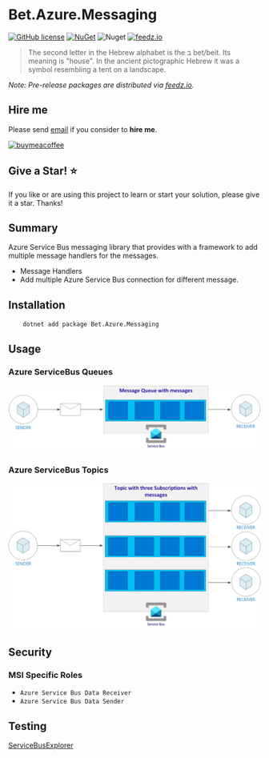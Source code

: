 # Bet.Azure.Messaging

[![GitHub license](https://img.shields.io/badge/license-MIT-blue.svg?style=flat-square)](https://raw.githubusercontent.com/kdcllc/Bet.Azure.Messaging/master/LICENSE)
[![NuGet](https://img.shields.io/nuget/v/Bet.Azure.Messaging.svg)](https://www.nuget.org/packages?q=Bet.Azure.Messaging)
![Nuget](https://img.shields.io/nuget/dt/Bet.Azure.Messaging)
[![feedz.io](https://img.shields.io/badge/endpoint.svg?url=https://f.feedz.io/kdcllc/bet-azure/shield/Bet.Azure.Messaging/latest)](https://f.feedz.io/kdcllc/bet-azure/packages/Bet.Azure.Messaging/latest/download)

> The second letter in the Hebrew alphabet is the ב bet/beit. Its meaning is "house". In the ancient pictographic Hebrew it was a symbol resembling a tent on a landscape.

_Note: Pre-release packages are distributed via [feedz.io](https://f.feedz.io/kdcllc/bet-azure/nuget/index.json)._

## Hire me

Please send [email](mailto:kingdavidconsulting@gmail.com) if you consider to **hire me**.

[![buymeacoffee](https://www.buymeacoffee.com/assets/img/custom_images/orange_img.png)](https://www.buymeacoffee.com/vyve0og)

## Give a Star! :star:

If you like or are using this project to learn or start your solution, please give it a star. Thanks!

## Summary

Azure Service Bus messaging library that provides with a framework to add multiple message handlers for the messages.

- Message Handlers
- Add multiple Azure Service Bus connection for different message.

## Installation

```bash
    dotnet add package Bet.Azure.Messaging
```

## Usage

### Azure ServiceBus Queues

![Azure ServiceBus Queues](../../img/azure-servicebus-queues-communication.png)

### Azure ServiceBus Topics

![Azure ServiceBus Topics](../../img/azure-servicebus-topics-communication.png)

## Security

### MSI Specific Roles

- `Azure Service Bus Data Receiver`
- `Azure Service Bus Data Sender`

## Testing

[ServiceBusExplorer](https://github.com/paolosalvatori/ServiceBusExplorer)

